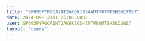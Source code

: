 ```yaml
---
title: "SP095PYRGCA1NT2AK6K1GS4AMTM8YMTSH3KCVNS7"
date: 2024-09-12T11:26:01.083Z
user: SP095PYRGCA1NT2AK6K1GS4AMTM8YMTSH3KCVNS7
layout: "users"
---
```

    